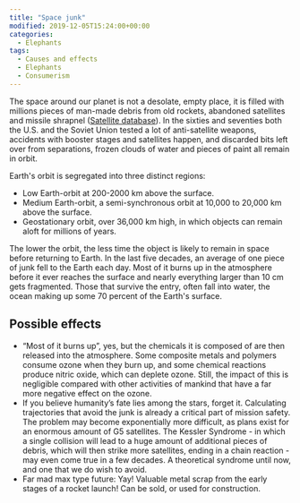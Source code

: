 ```yaml
---
title: "Space junk"
modified: 2019-12-05T15:24:00+00:00
categories:
  - Elephants
tags:
  - Causes and effects
  - Elephants
  - Consumerism
---
```

The space around our planet is not a desolate, empty place, it is filled with millions pieces of man-made debris from old rockets, abandoned satellites and missile shrapnel ([Satellite database](https://www.ucsusa.org/resources/satellite-database)). In the sixties and seventies both the U.S. and the Soviet Union tested a lot of anti-satellite weapons, accidents with booster stages and satellites happen, and discarded bits left over from separations, frozen clouds of water and pieces of paint all remain in orbit.

Earth's orbit is segregated into three distinct regions:

* Low Earth-orbit at 200-2000 km above the surface.
* Medium Earth-orbit, a semi-synchronous orbit at 10,000 to 20,000 km above the surface.
* Geostationary orbit, over 36,000 km high, in which objects can remain aloft for millions of years.

The lower the orbit, the less time the object is likely to remain in space before returning to Earth. In the last five decades, an average of one piece of junk fell to the Earth each day. Most of it burns up in the atmosphere before it ever reaches the surface and nearly everything larger than 10 cm gets fragmented. Those that survive the entry, often fall into water, the ocean making up some 70 percent of the Earth's surface.

## Possible effects

* “Most of it burns up”, yes, but the chemicals it is composed of are then released into the atmosphere. Some composite metals and polymers consume ozone when they burn up, and some chemical reactions produce nitric oxide, which can deplete ozone. Still, the impact of this is negligible compared with other activities of mankind that have a far more negative effect on the ozone.
* If you believe humanity’s fate lies among the stars, forget it. Calculating trajectories that avoid the junk is already a critical part of mission safety. The problem may become exponentially more difficult, as plans exist for an enormous amount of G5 satellites. The Kessler Syndrome - in which a single collision will lead to a huge amount of additional pieces of debris, which will then strike more satellites, ending in a chain reaction - may even come true in a few decades. A theoretical syndrome until now, and one that we do wish to avoid.
* Far mad max type future: Yay! Valuable metal scrap from the early stages of a rocket launch! Can be sold, or used for construction.


